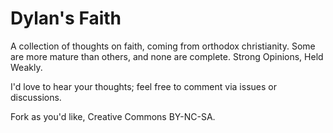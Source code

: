 # Dylan's Faith

A collection of thoughts on faith, coming from orthodox christianity.  Some are more mature than others, and none are complete.  Strong Opinions, Held Weakly.  

I'd love to hear your thoughts; feel free to comment via issues or discussions.

Fork as you'd like, Creative Commons BY-NC-SA.  
